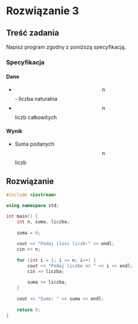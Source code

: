 # Rozwiązanie 3

## Treść zadania

Napisz program zgodny z poniższą specyfikacją.

### Specyfikacja

#### Dane

* $$n$$ - liczba naturalna
* $$n$$liczb całkowitych

#### Wynik

* Suma podanych $$n$$ liczb

## Rozwiązanie

```cpp
#include <iostream>

using namespace std;

int main() {
    int n, suma, liczba;
    
    suma = 0;
    
    cout << "Podaj ilosc liczb:" << endl;
    cin >> n;
    
    for (int i = 1; i <= n; i++) {
        cout << "Podaj liczbe nr " << i << endl;
        cin >> liczba;
        
        suma += liczba;
    }
    
    cout << "Suma: " << suma << endl;
    
    return 0;
}
```
